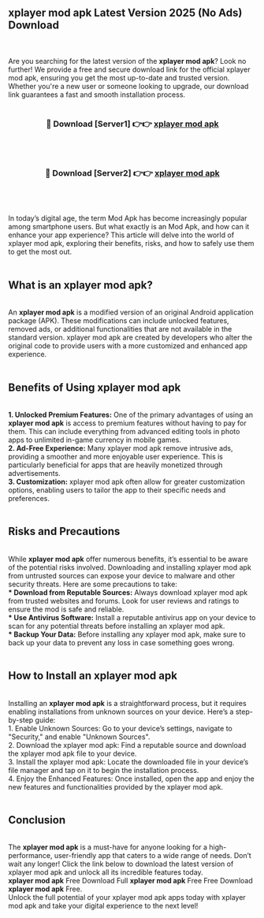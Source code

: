 ## xplayer mod apk Latest Version 2025 (No Ads) Download
<br><br>
Are you searching for the latest version of the <strong>xplayer mod apk</strong>? Look no further! We provide a free and secure download link for the official xplayer mod apk, ensuring you get the most up-to-date and trusted version. Whether you're a new user or someone looking to upgrade, our download link guarantees a fast and smooth installation process.
<br>
<br>
<div align="center">
<h3>🔴 Download [Server1] 👉👉 <a href="https://modyolo.store/xplayer_mod_apk">xplayer mod apk</a></h3><br>
<br>
<h3>🔴 Download [Server2] 👉👉 <a href="https://modyolo.store/xplayer_mod_apk">xplayer mod apk</a></h3><br>
</div>
<br>
<br>
In today’s digital age, the term Mod Apk has become increasingly popular among smartphone users. But what exactly is an Mod Apk, and how can it enhance your app experience? This article will delve into the world of xplayer mod apk, exploring their benefits, risks, and how to safely use them to get the most out.
<br>
<br>
<h2>What is an xplayer mod apk?</h2>
<br>
An <strong>xplayer mod apk</strong> is a modified version of an original Android application package (APK). These modifications can include unlocked features, removed ads, or additional functionalities that are not available in the standard version. xplayer mod apk are created by developers who alter the original code to provide users with a more customized and enhanced app experience.
<br>
<br>
<h2>Benefits of Using xplayer mod apk</h2>
<br>
<strong> 1. Unlocked Premium Features:</strong> One of the primary advantages of using an <strong>xplayer mod apk</strong> is access to premium features without having to pay for them. This can include everything from advanced editing tools in photo apps to unlimited in-game currency in mobile games.
<br>
<strong> 2. Ad-Free Experience:</strong> Many xplayer mod apk remove intrusive ads, providing a smoother and more enjoyable user experience. This is particularly beneficial for apps that are heavily monetized through advertisements.
<br>
<strong> 3. Customization:</strong> xplayer mod apk often allow for greater customization options, enabling users to tailor the app to their specific needs and preferences.
<br>
<br>
<h2>Risks and Precautions</h2>
<br>
While <strong>xplayer mod apk</strong> offer numerous benefits, it’s essential to be aware of the potential risks involved. Downloading and installing xplayer mod apk from untrusted sources can expose your device to malware and other security threats. Here are some precautions to take:
<br>
<strong> * Download from Reputable Sources:</strong> Always download xplayer mod apk from trusted websites and forums. Look for user reviews and ratings to ensure the mod is safe and reliable.
<br>
<strong> * Use Antivirus Software:</strong> Install a reputable antivirus app on your device to scan for any potential threats before installing an xplayer mod apk.
<br>
<strong> * Backup Your Data:</strong> Before installing any xplayer mod apk, make sure to back up your data to prevent any loss in case something goes wrong.
<br>
<br>
<h2>How to Install an xplayer mod apk</h2>
<br>
Installing an <strong>xplayer mod apk</strong> is a straightforward process, but it requires enabling installations from unknown sources on your device. Here’s a step-by-step guide:
<br>
 1. Enable Unknown Sources: Go to your device’s settings, navigate to "Security," and enable "Unknown Sources".
<br>
 2. Download the xplayer mod apk: Find a reputable source and download the xplayer mod apk file to your device.
<br>
 3. Install the xplayer mod apk: Locate the downloaded file in your device’s file manager and tap on it to begin the installation process.
<br>
 4. Enjoy the Enhanced Features: Once installed, open the app and enjoy the new features and functionalities provided by the xplayer mod apk.
<br>
<br>
<h2><strong>Conclusion</strong></h2>
<br>
The <strong>xplayer mod apk</strong> is a must-have for anyone looking for a high-performance, user-friendly app that caters to a wide range of needs. Don’t wait any longer! Click the link below to download the latest version of xplayer mod apk and unlock all its incredible features today.
<br>
<strong>xplayer mod apk</strong> Free Download Full <strong>xplayer mod apk</strong> Free Free Download <strong>xplayer mod apk</strong> Free.
<br>
Unlock the full potential of your xplayer mod apk apps today with xplayer mod apk and take your digital experience to the next level!

